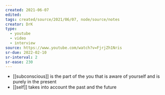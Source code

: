 ```yaml
---
created: 2021-06-07
edited: 
tags: created/source/2021/06/07, node/source/notes
creator: DrK
type:
  - youtube
  - video
  - interview
source: https://www.youtube.com/watch?v=FjrjZh1Nris
sr-due: 2022-02-10
sr-interval: 2
sr-ease: 230
---
```


- [[subconscious]] is the part of the you that is aware of yourself and is purely in the present
- [[self]] takes into account the past and the future




